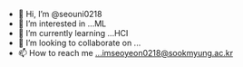 - 👋 Hi, I’m @seouni0218
- 👀 I’m interested in ...ML
- 🌱 I’m currently learning ...HCI 
- 💞️ I’m looking to collaborate on ...
- 📫 How to reach me ...imseoyeon0218@sookmyung.ac.kr

<!---
seouni0218/seouni0218 is a ✨ special ✨ repository because its `README.md` (this file) appears on your GitHub profile.
You can click the Preview link to take a look at your changes.
--->
